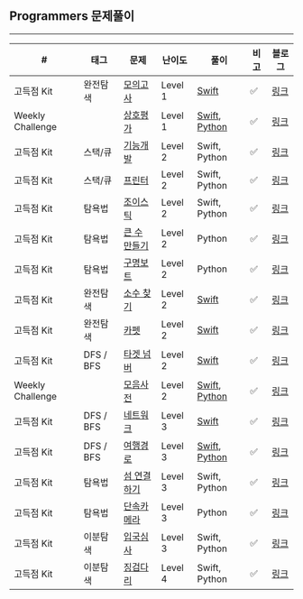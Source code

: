 ## Programmers 문제풀이

------

| #                | 태그      | 문제                                                         | 난이도  | 풀이                                                         | 비고 | 블로그                                                   |
| ---------------- | --------- | ------------------------------------------------------------ | ------- | ------------------------------------------------------------ | ---- | -------------------------------------------------------- |
| 고득점 Kit       | 완전탐색  | [모의고사](https://programmers.co.kr/learn/courses/30/lessons/42840) | Level 1 | [Swift](https://github.com/One-Two-Min/WD26_Algo/tree/main/Programmers/%5B%EA%B3%A0%EB%93%9D%EC%A0%90%20Kit%5D%EB%AA%A8%EC%9D%98%EA%B3%A0%EC%82%AC) | ✅    | [링크](https://one10004.tistory.com/53)                  |
| Weekly Challenge |           | [상호평가](https://programmers.co.kr/learn/courses/30/lessons/83201) | Level 1 | [Swift](https://github.com/One-Two-Min/WD26_Algo/blob/main/Programmers/%5BWeekly%20Challenge%5D%202%EC%A3%BC%EC%B0%A8_%EC%83%81%ED%98%B8%ED%8F%89%EA%B0%80/%5BWeekly%20Challenge%5D%202%EC%A3%BC%EC%B0%A8_%EC%83%81%ED%98%B8%ED%8F%89%EA%B0%80.swift), [Python](https://github.com/One-Two-Min/WD26_Algo/blob/main/Programmers/%5BWeekly%20Challenge%5D%202%EC%A3%BC%EC%B0%A8_%EC%83%81%ED%98%B8%ED%8F%89%EA%B0%80/%5BWeekly%20Challenge%5D%202%EC%A3%BC%EC%B0%A8_%EC%83%81%ED%98%B8%ED%8F%89%EA%B0%80.py) | ✅    | [링크](https://one10004.tistory.com/49)                  |
| 고득점 Kit       | 스택/큐  | [기능개발](https://programmers.co.kr/learn/courses/30/lessons/42586) | Level 2 | Swift, Python | ✅    | [링크](https://one10004.tistory.com/157)                  |
| 고득점 Kit       | 스택/큐  | [프린터](https://programmers.co.kr/learn/courses/30/lessons/42587) | Level 2 | Swift, Python | ✅    | [링크](https://one10004.tistory.com/160)                  |
| 고득점 Kit       | 탐욕법  | [조이스틱](https://programmers.co.kr/learn/courses/30/lessons/42860) | Level 2 | Swift, Python | ✅    | [링크](https://one10004.tistory.com/135)                  |
| 고득점 Kit       | 탐욕법  | [큰 수 만들기](https://programmers.co.kr/learn/courses/30/lessons/42883) | Level 2 | Python | ✅    | [링크](https://one10004.tistory.com/139)                  |
| 고득점 Kit       | 탐욕법  | [구명보트](https://programmers.co.kr/learn/courses/30/lessons/42885) | Level 2 | Python | ✅    | [링크](https://one10004.tistory.com/140)                  |
| 고득점 Kit       | 완전탐색  | [소수 찾기](https://programmers.co.kr/learn/courses/30/lessons/42839) | Level 2 | [Swift](https://github.com/One-Two-Min/WD26_Algo/tree/main/Programmers/%5B%EA%B3%A0%EB%93%9D%EC%A0%90%20Kit%5D%20%EC%86%8C%EC%88%98%20%EC%B0%BE%EA%B8%B0) | ✅    | [링크](https://one10004.tistory.com/54)                  |
| 고득점 Kit       | 완전탐색  | [카펫](https://programmers.co.kr/learn/courses/30/lessons/42842) | Level 2 | [Swift](https://github.com/One-Two-Min/WD26_Algo/tree/main/Programmers/%5B%EA%B3%A0%EB%93%9D%EC%A0%90%20Kit%5D%20%EC%B9%B4%ED%8E%AB) | ✅    | [링크](https://one10004.tistory.com/55)                  |
| 고득점 Kit       | DFS / BFS | [타겟 넘버](https://programmers.co.kr/learn/courses/30/lessons/43165) | Level 2 | [Swift](https://github.com/One-Two-Min/WD26_Algo/tree/main/Programmers/%5B%EA%B3%A0%EB%93%9D%EC%A0%90%20Kit%5D%20%ED%83%80%EA%B2%9F%20%EB%84%98%EB%B2%84) | ✅    | [링크](https://one10004.tistory.com/51)                  |
| Weekly Challenge |           | [모음사전](https://programmers.co.kr/learn/courses/30/lessons/84512) | Level 2 | [Swift](https://github.com/One-Two-Min/WD26_Algo/blob/main/Programmers/%5BWeekly%20Challenge%5D%205%EC%A3%BC%EC%B0%A8_%EB%AA%A8%EC%9D%8C%EC%82%AC%EC%A0%84/%5BWeekly%20Challenge%5D%205%EC%A3%BC%EC%B0%A8_%EB%AA%A8%EC%9D%8C%EC%82%AC%EC%A0%84.swift), [Python](https://github.com/One-Two-Min/WD26_Algo/blob/main/Programmers/%5BWeekly%20Challenge%5D%205%EC%A3%BC%EC%B0%A8_%EB%AA%A8%EC%9D%8C%EC%82%AC%EC%A0%84/%5BWeekly%20Challenge%5D%205%EC%A3%BC%EC%B0%A8_%EB%AA%A8%EC%9D%8C%EC%82%AC%EC%A0%84.py) | ✅    | [링크](https://one10004.tistory.com/50)                  |
| 고득점 Kit       | DFS / BFS | [네트워크](https://programmers.co.kr/learn/courses/30/lessons/43162) | Level 3 | [Swift](https://github.com/One-Two-Min/WD26_Algo/tree/main/Programmers/%5B%EA%B3%A0%EB%93%9D%EC%A0%90%20Kit%5D%20%EB%84%A4%ED%8A%B8%EC%9B%8C%ED%81%AC) | ✅    | [링크](https://one10004.tistory.com/52)                  |
| 고득점 Kit       | DFS / BFS | [여행경로](https://programmers.co.kr/learn/courses/30/lessons/43164) | Level 3 | [Swift](https://github.com/One-Two-Min/WD26_Algo/blob/main/Programmers/%5B%EA%B3%A0%EB%93%9D%EC%A0%90%20Kit%5D%20%EC%97%AC%ED%96%89%EA%B2%BD%EB%A1%9C/%5B%EA%B3%A0%EB%93%9D%EC%A0%90%20Kit%5D%20%EC%97%AC%ED%96%89%EA%B2%BD%EB%A1%9C.swift), [Python](https://github.com/One-Two-Min/WD26_Algo/blob/main/Programmers/%5B%EA%B3%A0%EB%93%9D%EC%A0%90%20Kit%5D%20%EC%97%AC%ED%96%89%EA%B2%BD%EB%A1%9C/%5B%EA%B3%A0%EB%93%9D%EC%A0%90%20Kit%5D%20%EC%97%AC%ED%96%89%EA%B2%BD%EB%A1%9C.py) | ✅    | [링크](https://one10004.tistory.com/60)                  |
| 고득점 Kit       | 탐욕법  | [섬 연결하기](https://programmers.co.kr/learn/courses/30/lessons/42861) | Level 3 | Swift, Python | ✅    | [링크](https://one10004.tistory.com/142)                  |
| 고득점 Kit       | 탐욕법  | [단속카메라](https://programmers.co.kr/learn/courses/30/lessons/42884) | Level 3 | Python | ✅    | [링크](https://one10004.tistory.com/143)                  |
| 고득점 Kit       | 이분탐색  | [입국심사](https://programmers.co.kr/learn/courses/30/lessons/43238) | Level 3 | Swift, Python                                                | ✅    | [링크](https://one10004.tistory.com/124)                 |
| 고득점 Kit       | 이분탐색  | [징검다리](https://programmers.co.kr/learn/courses/30/lessons/43236) | Level 4 | Swift, Python                                                | ✅    | [링크](https://one10004.tistory.com/126?category=882437) |

